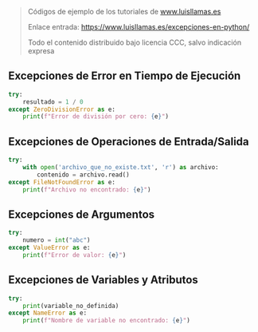 > Códigos de ejemplo de los tutoriales de www.luisllamas.es
>
> Enlace entrada: https://www.luisllamas.es/excepciones-en-python/
>
> Todo el contenido distribuido bajo licencia CCC, salvo indicación expresa

## Excepciones de Error en Tiempo de Ejecución
```python
try:
    resultado = 1 / 0
except ZeroDivisionError as e:
    print(f"Error de división por cero: {e}")
```


## Excepciones de Operaciones de Entrada/Salida
```python
try:
    with open('archivo_que_no_existe.txt', 'r') as archivo:
        contenido = archivo.read()
except FileNotFoundError as e:
    print(f"Archivo no encontrado: {e}")
```


## Excepciones de Argumentos
```python
try:
    numero = int("abc")
except ValueError as e:
    print(f"Error de valor: {e}")
```


## Excepciones de Variables y Atributos
```python
try:
    print(variable_no_definida)
except NameError as e:
    print(f"Nombre de variable no encontrado: {e}")
```



